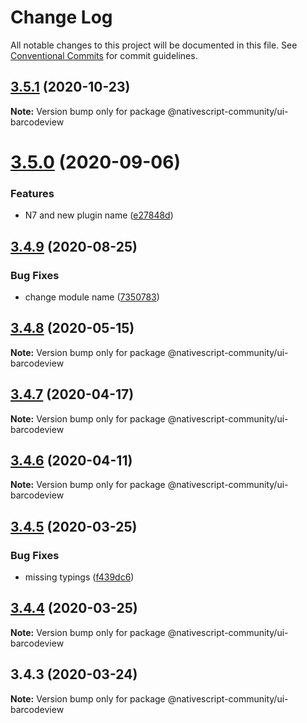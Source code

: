 # Change Log

All notable changes to this project will be documented in this file.
See [Conventional Commits](https://conventionalcommits.org) for commit guidelines.

## [3.5.1](https://github.com/nativescript-community/ui-barcodeview/compare/v3.5.0...v3.5.1) (2020-10-23)

**Note:** Version bump only for package @nativescript-community/ui-barcodeview





# [3.5.0](https://github.com/nativescript-community/ui-barcodeview/compare/v3.4.9...v3.5.0) (2020-09-06)


### Features

* N7 and new plugin name ([e27848d](https://github.com/nativescript-community/ui-barcodeview/commit/e27848dbf303dbf7a8c0da65643b0f4a8899207d))





## [3.4.9](https://github.com/nativescript-community/ui-barcodeview/compare/v3.4.8...v3.4.9) (2020-08-25)


### Bug Fixes

* change module name ([7350783](https://github.com/nativescript-community/ui-barcodeview/commit/73507836bf6c9d488fbb8954f1664e91cb260c4f))





## [3.4.8](https://github.com/nativescript-community/ui-barcodeview/compare/v3.4.7...v3.4.8) (2020-05-15)

**Note:** Version bump only for package @nativescript-community/ui-barcodeview





## [3.4.7](https://github.com/nativescript-community/ui-barcodeview/compare/v3.4.6...v3.4.7) (2020-04-17)

**Note:** Version bump only for package @nativescript-community/ui-barcodeview





## [3.4.6](https://github.com/nativescript-community/ui-barcodeview/compare/v3.4.5...v3.4.6) (2020-04-11)

**Note:** Version bump only for package @nativescript-community/ui-barcodeview





## [3.4.5](https://github.com/nativescript-community/ui-barcodeview/compare/v3.4.4...v3.4.5) (2020-03-25)


### Bug Fixes

* missing typings ([f439dc6](https://github.com/nativescript-community/ui-barcodeview/commit/f439dc61d8196853f69b3db63a3353a21a10abfe))





## [3.4.4](https://github.com/nativescript-community/ui-barcodeview/compare/v3.4.3...v3.4.4) (2020-03-25)

**Note:** Version bump only for package @nativescript-community/ui-barcodeview





## 3.4.3 (2020-03-24)

**Note:** Version bump only for package @nativescript-community/ui-barcodeview
